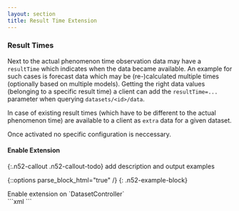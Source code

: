 ```yaml
---
layout: section
title: Result Time Extension
---
```


### Result Times

Next to the actual phenomenon time observation data may have a `resultTime` which 
indicates when the data became available. An example for such cases is forecast data
which may be (re-)calculated multiple times (optionally based on multiple models). 
Getting the right data values (belonging to a specific result time) a client can add 
the `resultTime=...` parameter when querying `datasets/<id>/data`.

In case of existing result times (which have to be different to the actual phenomenon 
time) are available to a client as `extra` data for a given dataset. 

Once activated no specific configuration is neccessary.

#### Enable Extension

{:.n52-callout .n52-callout-todo}
add description and output examples

{::options parse_block_html="true" /}
{: .n52-example-block}
<div>
<div class="btn n52-example-caption n52-example-toggler active" type="button" data-toggle="button">
Enable extension on `DatasetController`
</div>
```xml
<bean class="org.n52.web.ctrl.DatasetController" parent="parameterController">
    <property name="parameterService" ref="datasetService" />
    <property name="metadataExtensions">
        <list merge="true">
            <bean class="org.n52.io.extension.resulttime.ResultTimeExtension">
                <property name="service" ref="resultTimeService" />
            </bean>
        </list>
    </property>
</bean>
```
</div>
